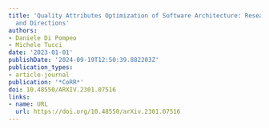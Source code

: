 ```yaml
---
title: 'Quality Attributes Optimization of Software Architecture: Research Challenges
  and Directions'
authors:
- Daniele Di Pompeo
- Michele Tucci
date: '2023-01-01'
publishDate: '2024-09-19T12:50:39.882203Z'
publication_types:
- article-journal
publication: '*CoRR*'
doi: 10.48550/ARXIV.2301.07516
links:
- name: URL
  url: https://doi.org/10.48550/arXiv.2301.07516
---
```

